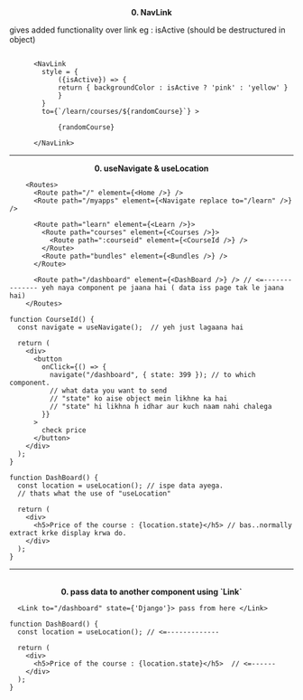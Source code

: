 <center><strong> 0. NavLink </strong></center>

gives added functionality over link 
eg : isActive (should be destructured in object)

```JS
    
      <NavLink 
        style = {
            ({isActive}) => {
            return { backgroundColor : isActive ? 'pink' : 'yellow' }
            }
        }
        to={`/learn/courses/${randomCourse}`} >
            
            {randomCourse} 

      </NavLink>

```

---

<center><strong> 0. useNavigate & useLocation </strong></center>

```JS
    <Routes>
      <Route path="/" element={<Home />} />
      <Route path="/myapps" element={<Navigate replace to="/learn" />} />

      <Route path="learn" element={<Learn />}>
        <Route path="courses" element={<Courses />}>
          <Route path=":courseid" element={<CourseId />} />
        </Route>
        <Route path="bundles" element={<Bundles />} />
      </Route>

      <Route path="/dashboard" element={<DashBoard />} /> // <=-------------- yeh naya component pe jaana hai ( data iss page tak le jaana hai)
    </Routes>

```

```JS
function CourseId() {
  const navigate = useNavigate();  // yeh just lagaana hai

  return (
    <div>
      <button
        onClick={() => {
          navigate("/dashboard", { state: 399 }); // to which component.
          // what data you want to send
          // "state" ko aise object mein likhne ka hai
          // "state" hi likhna h idhar aur kuch naam nahi chalega
        }}
      >
        check price
      </button>
    </div>
  );
}

```

```JS
function DashBoard() {
  const location = useLocation(); // ispe data ayega.
  // thats what the use of "useLocation"

  return (
    <div>
      <h5>Price of the course : {location.state}</h5> // bas..normally extract krke display krwa do.
    </div>
  );
}

```

--- 
<br>
<center><strong> 0. pass data to another component using `Link` </strong></center>

```JS
  <Link to="/dashboard" state={'Django'}> pass from here </Link>
```


```JS
function DashBoard() {
  const location = useLocation(); // <=-------------

  return (
    <div>
      <h5>Price of the course : {location.state}</h5>  // <=------
    </div>
  );
}

```
